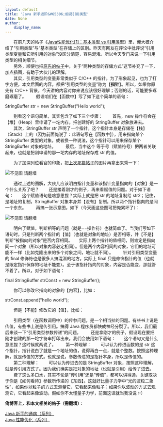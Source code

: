 ```yaml
---
layout: default
title: 'Java 新手进阶&#65306;细说引用类型'
date: None
author:
    display_name: 
---
```


　　在前几天的帖子《[Java性能优化\[1\]：基本类型 vs 引用类型](https://program-think.blogspot.com/2009/03/java-performance-tuning-1-two-types.html)》里，俺大概介绍了“引用类型”与“基本类型”在存储上的区别。昨天有网友在评论中批评说“引用类型变量和它所引用的对象”没区分清楚，容易混淆。所以今天专门来说一下引用类型的相关细节。  
　　另外，顺便也把[原先的帖子](https://program-think.blogspot.com/2009/03/java-performance-tuning-1-two-types.html)中，关于“两种类型的存储方式”这节补充了一下，加点插图，有助于大伙儿的理解。  
　　其实，引用类型的变量非常类似于 C/C++ 的指针。为了形象起见，也为了打字方便，本文后面的内容，都把“引用类型的变量”称为【**指针**】。所以，如果你原先有 C/C++ 背景，今天讲的内容对你来说应该很好理解；否则的话，可能要多琢磨琢磨了。 　　假设咱们在【函数中】写了如下这个简单的语句：

StringBuffer str \= new StringBuffer("Hello world");

　　别看这个语句简单，其实包含了如下三个步骤： 　　首先，new 操作符会在【堆】（Heap）里申请了一坨内存，把创建好的 StringBuffer 对象放进去。 　　其次，StringBuffer str 声明了一个指针。这个指针本身是存储在【栈】（Stack）上的（因为前面俺说了：此语句写在【函数中】），用来指向某个 StringBuffer 类型的对象。或者换一种说法，这个指针可以用来保存某个 StringBuffer 对象的地址。 　　最后，当中这个 等于号（赋值符号）把两者关联起来，也就是把刚申请的那一坨内存的地址保存成 str 的值。

　　为了加深列位看官的印象，把[上次那篇帖子](https://program-think.blogspot.com/2009/03/java-performance-tuning-1-two-types.html)的图片再拿出来秀一下：

  

![不见图 请翻墙](https://lh4.googleusercontent.com/IWDtsm7VLuu_uhdh7j8ZsOu4_x5b-5RmX3-GjhPETeu53ojrO2fZEZhQm5xkQGF4g5CtBNL9bXkRp2PJ2l0fsebBfyC4QCvWy1hGYiMkS0zgmtRyAM2xger0UX2c08P9dQu0nPc7)

  
　　通过上述的图解，大伙儿应该明白指针变量和该指针变量指向的【对象】是一个什么关系了吧？ 　　还是接着刚才的例子，再来看赋值的问题。对于如下语句：　　这个赋值语句是啥意思捏？实际上就是把 str 的地址复制给 str2；记住，是地址的复制，StringBuffer 对象本身并【没有】复制。所以两个指针指向的是同一个东东。 　　再搞一张示意图，如下（今天画这些图可把俺累坏了）：

![不见图 请翻墙](https://lh3.googleusercontent.com/IipVIIuED4vXXlv6ydLEDujhVx_B9UAhTCcSsZq-88Pdap0UuErhz5qUg6ussV6u0CLtIX9MY9aqRxp4PrUDfPkLlh7deFS0BZMd39L3oMFBMRK85-HgYcggO7AkcWQDl4sRDvqU)

　　明白了赋值，判断相等的问题（就是==操作符）也就简单了。当我们写如下语句时，只是判断两个指针的【值】（也就是对象的地址）是否相等，并【不是】判断“被指向的对象”是否内容相同。　　实际上两个指针的值相同，则肯定是指向同一个对象（所以对象内容必定相同）。但是两个内容相同的对象，它们的地址可能不一样（比如克隆出来的多个对象之间，地址就不同）。 　　针对引用类型变量的 final 修饰符也是很多人搞混淆的地方。实际上 final 只是修饰指针的值（也就是限定指针保存的地址不能变）。至于该指针指向的对象，内容是否能变，那就管不着了。所以，对于如下语句：

final StringBuffer strConst \= new StringBuffer();

　　你可以修改它指向的对象的【内容】，比如：  

strConst.append("hello world");

　　但是【不能】修改它的【值】，比如：  
  
　　引用类型（在函数调用中）的传参问题，是一个相当扯的问题。有些书上说是传值，有些书上说是传引用。搞得 Java 程序员都快成神经分裂了。所以，我们最后来谈一下“引用类型参数传递”的问题。 　　还是拿刚才的例子，假设现在要把刚才创建的那一坨字符串打印出来，我们会使用如下语句：　　这个语句又是什么意思捏？这时候就两说了。 　　第一种理解： 　　可以认为传进函数的是 str 这个指针，指针说白了就是一个地址的值，说得再白一点，就是个整数。按照这种理解，就是传值的方式。也就是说，参数传递的是指针本身，所以是传值的。 　　第二种理解： 　　可以认为传进去的是 StringBuffer 对象，按照这种理解，就是传引用方式了。因为我们确实是把对象的地址（也就是引用）给传了进去。 　　费了这么多口水，其实不论是“传引用”还是“传值”，都可以讲得通，关键取决于你是【如何看待】参数所传递的【东西】。这就好比量子力学中“光的波粒二象性”，如果你以粒子的方式去测量它，它看起来像粒子；如果你以波动的方式去观测它，它看起来像波动。假如你不太懂量子力学，前面这话就当我没说 :-)

**俺博客上，和本文相关的帖子（需翻墙）**：

  
[Java 新手的通病（系列）](https://program-think.blogspot.com/2009/01/defect-of-java-beginner-0-overview.html)  
[Java 性能优化（系列）](https://program-think.blogspot.com/2009/03/java-performance-tuning-0-overview.html)

